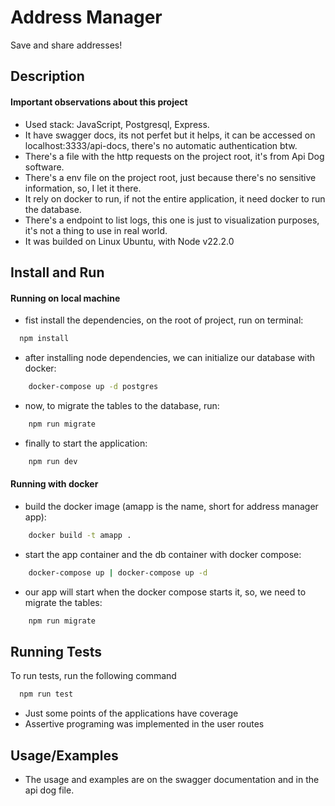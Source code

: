 # Address Manager

Save and share addresses!

## Description

#### Important observations about this project

- Used stack: JavaScript, Postgresql, Express.
- It have swagger docs, its not perfet but it helps, it can be accessed on localhost:3333/api-docs, there's no automatic authentication btw.
- There's a file with the http requests on the project root, it's from Api Dog software.
- There's a env file on the project root, just because there's no sensitive information, so, I let it there.
- It rely on docker to run, if not the entire application, it need docker to run the database.
- There's a endpoint to list logs, this one is just to visualization purposes, it's not a thing to use in real world.
- It was builded on Linux Ubuntu, with Node v22.2.0

## Install and Run

#### Running on local machine

- fist install the dependencies, on the root of project, run on terminal:

```bash
  npm install
```

- after installing node dependencies, we can initialize our database with docker:

```bash
    docker-compose up -d postgres
```

- now, to migrate the tables to the database, run:

```bash
    npm run migrate
```

- finally to start the application:

```bash
    npm run dev
```

#### Running with docker

- build the docker image (amapp is the name, short for address manager app):

```bash
    docker build -t amapp .
```

- start the app container and the db container with docker compose:

```bash
    docker-compose up | docker-compose up -d
```

- our app will start when the docker compose starts it, so, we need to migrate the tables:

```bash
    npm run migrate
```

## Running Tests

To run tests, run the following command

```bash
  npm run test
```

- Just some points of the applications have coverage
- Assertive programing was implemented in the user routes

## Usage/Examples

- The usage and examples are on the swagger documentation and in the api dog file.
